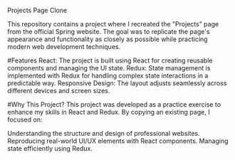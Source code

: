 Projects Page Clone

This repository contains a project where I recreated the "Projects" page from the official Spring website. The goal was to replicate the page's appearance and functionality as closely as possible while practicing modern web development techniques.

#Features
React: The project is built using React for creating reusable components and managing the UI state.
Redux: State management is implemented with Redux for handling complex state interactions in a predictable way.
Responsive Design: The layout adjusts seamlessly across different devices and screen sizes.

#Why This Project?
This project was developed as a practice exercise to enhance my skills in React and Redux. By copying an existing page, I focused on:

Understanding the structure and design of professional websites.
Reproducing real-world UI/UX elements with React components.
Managing state efficiently using Redux.
